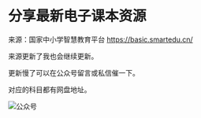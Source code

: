# 分享最新电子课本资源

来源：国家中小学智慧教育平台 https://basic.smartedu.cn/

来源更新了我也会继续更新。

更新慢了可以在公众号留言或私信催一下。

对应的科目都有网盘地址。

<img src="/zhongyuanqi/dianzi-keben/blob/main/res/%E5%85%AC%E4%BC%97%E5%8F%B7-%E5%B0%8F%E5%98%9F%E5%98%9F%E7%BD%91.png" alt="公众号" style="max-width: 100%;">
